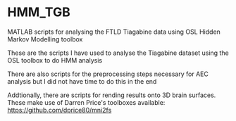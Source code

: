 # HMM_TGB
MATLAB scripts for analysing the FTLD Tiagabine data using OSL Hidden Markov Modelling toolbox

These are the scripts I have used to analyse the Tiagabine dataset using the OSL toolbox to do HMM analysis

There are also scripts for the preprocessing steps necessary for AEC analysis but I did not have time to do this in the end

Addtionally, there are scripts for rending results onto 3D brain surfaces. These make use of Darren Price's toolboxes available: https://github.com/dprice80/mni2fs
